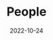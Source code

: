 ---
title: People
date: 2022-10-24

type: landing

sections:
  - block: people
    content:
      title: Meet the SIG Leadership Committee
      # Choose which groups/teams of users to display.
      #   Edit `user_groups` in each user's profile to add them to one or more of these groups.
      user_groups:
          - SIGLeadership
      sort_by: Params.last_name
      sort_ascending: true
    design:
      show_interests: false
      show_role: true
      show_social: true
---